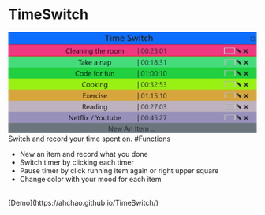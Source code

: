 # TimeSwitch

![sampe](/img/sample.png)
Switch and record your time spent on.
#Functions

- New an item and record what you done
- Switch timer by clicking each timer
- Pause timer by click running item again or right upper square
- Change color with your mood for each item

<br>
[Demo](https://ahchao.github.io/TimeSwitch/)
